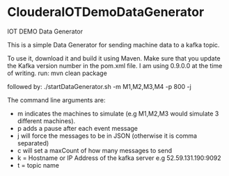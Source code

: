 # ClouderaIOTDemoDataGenerator
IOT DEMO Data Generator

This is a simple Data Generator for sending machine data to a kafka topic. 

To use it, download it and build it using Maven. Make sure that you update the Kafka version number in the pom.xml file. I am using 0.9.0.0 at the time of writing. 
run: mvn clean package

followed by: 
./startDataGenerator.sh -m M1,M2,M3,M4 -p 800 -j

The command line arguments are: 
* m indicates the machines to simulate (e.g M1,M2,M3 would simulate 3 different machines). 
* p adds a pause after each event message
* j will force the messages to be in JSON (otherwise it is comma separated)
* c will set a maxCount of how many messages to send
* k = Hostname or IP Address of the kafka server e.g 52.59.131.190:9092
* t = topic name
